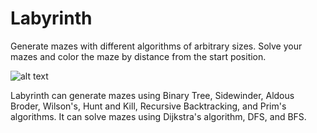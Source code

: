 # Labyrinth

Generate mazes with different algorithms of arbitrary sizes. Solve your mazes and color the maze by distance from the start position.

![alt text](https://github.com/harmchop/Labyrinth/blob/master/resources/image.jpg?raw=true)

Labyrinth can generate mazes using Binary Tree, Sidewinder, Aldous Broder, Wilson's, Hunt and Kill, Recursive Backtracking, and Prim's algorithms. It can solve mazes using Dijkstra's algorithm, DFS, and BFS.

